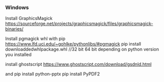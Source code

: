 ### Windows
Install GraphicsMagick
	https://sourceforge.net/projects/graphicsmagick/files/graphicsmagick-binaries/

Install pgmagick whl with pip
	https://www.lfd.uci.edu/~gohlke/pythonlibs/#pgmagick
	pip install downloaddedwhlpackage.whl //32 bit 64 bit depending on python version you installed


install ghostscript
	https://www.ghostscript.com/download/gsdnld.html

and
	pip install python-pptx
	pip install PyPDF2